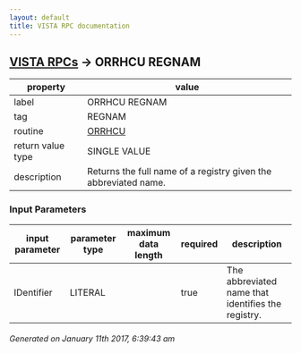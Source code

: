 ```yaml
---
layout: default
title: VISTA RPC documentation
---
```




## [VISTA RPCs](TableOfContent.md) &#8594; ORRHCU REGNAM 

 property | value 
--- | --- 
 label | ORRHCU REGNAM
 tag | REGNAM
 routine | [ORRHCU](http://code.osehra.org/dox/Routine_ORRHCU_source.html)
 return value type | SINGLE VALUE
 description | Returns the full name of a registry given the abbreviated name.

### Input Parameters

| input parameter | parameter type | maximum data length | required | description | 
| --- | --- | --- | --- | --- | 
| IDentifier | LITERAL |  | true | The abbreviated name that identifies the registry. | 




 ###### Generated on January 11th 2017, 6:39:43 am